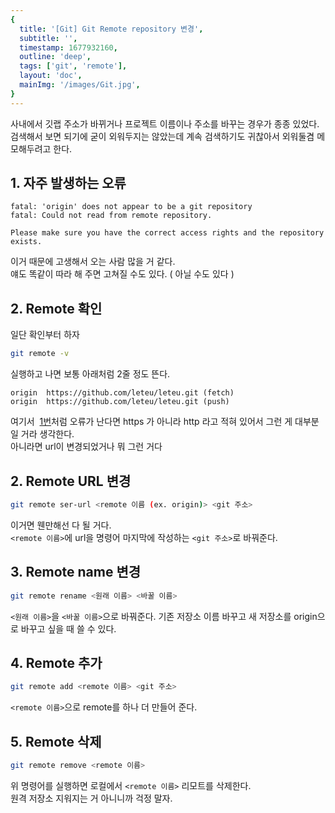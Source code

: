 ```yaml
---
{
  title: '[Git] Git Remote repository 변경',
  subtitle: '',
  timestamp: 1677932160,
  outline: 'deep',
  tags: ['git', 'remote'],
  layout: 'doc',
  mainImg: '/images/Git.jpg',
}
---
```


사내에서 깃랩 주소가 바뀌거나 프로젝트 이름이나 주소를 바꾸는 경우가 종종 있었다.  
검색해서 보면 되기에 굳이 외워두지는 않았는데 계속 검색하기도 귀찮아서 외워둘겸 메모해두려고 한다.

## 1. 자주 발생하는 오류

```log
fatal: 'origin' does not appear to be a git repository
fatal: Could not read from remote repository.

Please make sure you have the correct access rights and the repository exists.
```

이거 때문에 고생해서 오는 사람 많을 거 같다.  
얘도 똑같이 따라 해 주면 고쳐질 수도 있다. ( 아닐 수도 있다 )

## 2. Remote 확인

일단 확인부터 하자

```bash
git remote -v
```

실행하고 나면 보통 아래처럼 2줄 정도 뜬다.

```log
origin	https://github.com/leteu/leteu.git (fetch)
origin	https://github.com/leteu/leteu.git (push)
```

여기서  [1번](#1-자주-발생하는-오류)처럼 오류가 난다면 https 가 아니라 http 라고 적혀 있어서 그런 게 대부분일 거라 생각한다.  
아니라면 url이 변경되었거나 뭐 그런 거다

## 2. Remote URL 변경

```bash
git remote ser-url <remote 이름 (ex. origin)> <git 주소>
```

이거면 웬만해선 다 될 거다.  
`<remote 이름>`에 url을 명령어 마지막에 작성하는 `<git 주소>`로 바꿔준다.

## 3. Remote name 변경

```bash
git remote rename <원래 이름> <바꿀 이름>
```

`<원래 이름>`을 `<바꿀 이름>`으로 바꿔준다.
기존 저장소 이름 바꾸고 새 저장소를 origin으로 바꾸고 싶을 때 쓸 수 있다.

## 4. Remote 추가

```bash
git remote add <remote 이름> <git 주소>
```

`<remote 이름>`으로 remote를 하나 더 만들어 준다.

## 5. Remote 삭제

```bash
git remote remove <remote 이름>
```

위 명령어를 실행하면 로컬에서 `<remote 이름>` 리모트를 삭제한다.  
원격 저장소 지워지는 거 아니니까 걱정 말자.
